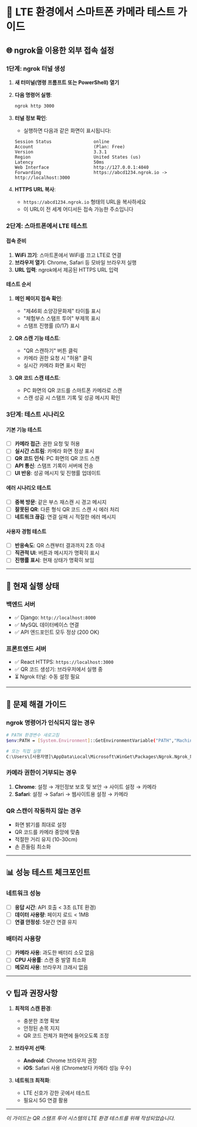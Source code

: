# 📱 LTE 환경에서 스마트폰 카메라 테스트 가이드

## 🌐 ngrok을 이용한 외부 접속 설정

### **1단계: ngrok 터널 생성**

1. **새 터미널(명령 프롬프트 또는 PowerShell) 열기**
2. **다음 명령어 실행**:
   ```bash
   ngrok http 3000
   ```

3. **터널 정보 확인**:
   - 실행하면 다음과 같은 화면이 표시됩니다:
   ```
   Session Status                online
   Account                       (Plan: Free)
   Version                       3.3.1
   Region                        United States (us)
   Latency                       50ms
   Web Interface                 http://127.0.0.1:4040
   Forwarding                    https://abcd1234.ngrok.io -> http://localhost:3000
   ```

4. **HTTPS URL 복사**:
   - `https://abcd1234.ngrok.io` 형태의 URL을 복사하세요
   - 이 URL이 전 세계 어디서든 접속 가능한 주소입니다

### **2단계: 스마트폰에서 LTE 테스트**

#### **접속 준비**
1. **WiFi 끄기**: 스마트폰에서 WiFi를 끄고 LTE로 연결
2. **브라우저 열기**: Chrome, Safari 등 모바일 브라우저 실행
3. **URL 입력**: ngrok에서 제공된 HTTPS URL 입력

#### **테스트 순서**
1. **메인 페이지 접속 확인**:
   - "제46회 소양강문화제" 타이틀 표시
   - "체험부스 스탬프 투어" 부제목 표시
   - 스탬프 진행률 (0/17) 표시

2. **QR 스캔 기능 테스트**:
   - "QR 스캔하기" 버튼 클릭
   - 카메라 권한 요청 시 "허용" 클릭
   - 실시간 카메라 화면 표시 확인

3. **QR 코드 스캔 테스트**:
   - PC 화면의 QR 코드를 스마트폰 카메라로 스캔
   - 스캔 성공 시 스탬프 기록 및 성공 메시지 확인

### **3단계: 테스트 시나리오**

#### **기본 기능 테스트**
- [ ] **카메라 접근**: 권한 요청 및 허용
- [ ] **실시간 스트림**: 카메라 화면 정상 표시  
- [ ] **QR 코드 인식**: PC 화면의 QR 코드 스캔
- [ ] **API 통신**: 스탬프 기록이 서버에 전송
- [ ] **UI 반응**: 성공 메시지 및 진행률 업데이트

#### **에러 시나리오 테스트**
- [ ] **중복 방문**: 같은 부스 재스캔 시 경고 메시지
- [ ] **잘못된 QR**: 다른 형식 QR 코드 스캔 시 에러 처리
- [ ] **네트워크 끊김**: 연결 실패 시 적절한 에러 메시지

#### **사용자 경험 테스트**
- [ ] **반응속도**: QR 스캔부터 결과까지 2초 이내
- [ ] **직관적 UI**: 버튼과 메시지가 명확히 표시
- [ ] **진행률 표시**: 현재 상태가 명확히 보임

---

## 🎯 **현재 실행 상태**

### **백엔드 서버**
- ✅ Django: `http://localhost:8000`
- ✅ MySQL 데이터베이스 연결
- ✅ API 엔드포인트 모두 정상 (200 OK)

### **프론트엔드 서버**  
- ✅ React HTTPS: `https://localhost:3000`
- ✅ QR 코드 생성기: 브라우저에서 실행 중
- ⏳ Ngrok 터널: 수동 설정 필요

---

## 🚨 **문제 해결 가이드**

### **ngrok 명령어가 인식되지 않는 경우**
```bash
# PATH 환경변수 새로고침
$env:PATH = [System.Environment]::GetEnvironmentVariable("PATH","Machine") + ";" + [System.Environment]::GetEnvironmentVariable("PATH","User")

# 또는 직접 실행
C:\Users\[사용자명]\AppData\Local\Microsoft\WinGet\Packages\Ngrok.Ngrok_Microsoft.Winget.Source_8wekyb3d8bbwe\ngrok.exe http 3000
```

### **카메라 권한이 거부되는 경우**
1. **Chrome**: 설정 → 개인정보 보호 및 보안 → 사이트 설정 → 카메라
2. **Safari**: 설정 → Safari → 웹사이트용 설정 → 카메라

### **QR 스캔이 작동하지 않는 경우**
- 화면 밝기를 최대로 설정
- QR 코드를 카메라 중앙에 맞춤
- 적절한 거리 유지 (10-30cm)
- 손 흔들림 최소화

---

## 📊 **성능 테스트 체크포인트**

### **네트워크 성능**
- [ ] **응답 시간**: API 호출 < 3초 (LTE 환경)
- [ ] **데이터 사용량**: 페이지 로드 < 1MB
- [ ] **연결 안정성**: 5분간 연결 유지

### **배터리 사용량**
- [ ] **카메라 사용**: 과도한 배터리 소모 없음
- [ ] **CPU 사용률**: 스캔 중 발열 최소화
- [ ] **메모리 사용**: 브라우저 크래시 없음

---

## 💡 **팁과 권장사항**

1. **최적의 스캔 환경**:
   - 충분한 조명 확보
   - 안정된 손목 지지
   - QR 코드 전체가 화면에 들어오도록 조정

2. **브라우저 선택**:
   - **Android**: Chrome 브라우저 권장
   - **iOS**: Safari 사용 (Chrome보다 카메라 성능 우수)

3. **네트워크 최적화**:
   - LTE 신호가 강한 곳에서 테스트
   - 필요시 5G 연결 활용

---

*이 가이드는 QR 스탬프 투어 시스템의 LTE 환경 테스트를 위해 작성되었습니다.*
